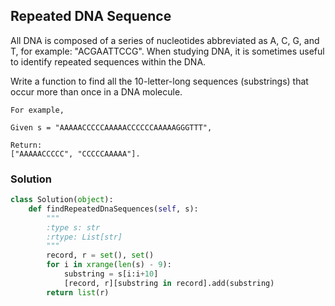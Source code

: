 ## Repeated DNA Sequence

All DNA is composed of a series of nucleotides abbreviated as A, C, G, and T, for example: "ACGAATTCCG". When studying DNA, it is sometimes useful to identify repeated sequences within the DNA.

Write a function to find all the 10-letter-long sequences (substrings) that occur more than once in a DNA molecule.

```
For example,

Given s = "AAAAACCCCCAAAAACCCCCCAAAAAGGGTTT",

Return:
["AAAAACCCCC", "CCCCCAAAAA"].
```

### Solution

```python
class Solution(object):
    def findRepeatedDnaSequences(self, s):
        """
        :type s: str
        :rtype: List[str]
        """
        record, r = set(), set()
        for i in xrange(len(s) - 9):
            substring = s[i:i+10]
            [record, r][substring in record].add(substring)
        return list(r)

```
